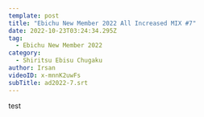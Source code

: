 ```yaml
---
template: post
title: "Ebichu New Member 2022 All Increased MIX #7"
date: 2022-10-23T03:24:34.295Z
tag:
  - Ebichu New Member 2022
category:
  - Shiritsu Ebisu Chugaku
author: Irsan
videoID: x-mnnK2uwFs
subTitle: ad2022-7.srt
---
```

test